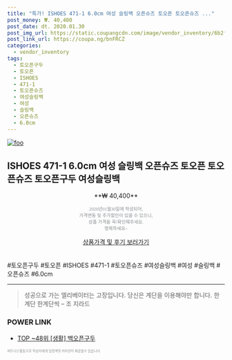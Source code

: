 ```yaml
--- 
title: "특가! ISHOES 471-1 6.0cm 여성 슬링백 오픈슈즈 토오픈 토오픈슈즈 ..." 
post_money: ₩. 40,400 
post_date: dt. 2020.01.30 
post_img_url: https://static.coupangcdn.com/image/vendor_inventory/6b2f/b26ea0ec7ccad86010b99485c9e4cbeb85bb266353b1497cf3b2b41315d8.jpg 
post_link_url: https://coupa.ng/bnFRCZ 
categories: 
  - vendor_inventory 
tags: 
  - 토오픈구두 
  - 토오픈 
  - ISHOES 
  - 471-1 
  - 토오픈슈즈 
  - 여성슬링백 
  - 여성 
  - 슬링백 
  - 오픈슈즈 
  - 6.0cm 
--- 
```

[![foo](https://static.coupangcdn.com/image/vendor_inventory/6b2f/b26ea0ec7ccad86010b99485c9e4cbeb85bb266353b1497cf3b2b41315d8.jpg)](https://coupa.ng/bnFRCZ) 

## ISHOES 471-1 6.0cm 여성 슬링백 오픈슈즈 토오픈 토오픈슈즈 토오픈구두 여성슬링백 
<p style="text-align: center;">**₩ 40,400**</p> 
<p style="text-align: center;"><span style="color: #898c8f; font-family: Georgia,Times,serif; font-size: 0.75em;">2020년01월30일에 작성되어, <br>가격변동 및 추가할인이 있을 수 있으니,<br> 상품 가격을 꼭!확인해주세요.<br>행복하세요~</span> 
</p>	 
<div markdown="0" style="text-align: center;"><a href="https://coupa.ng/bnFRCZ" class="btn btn--success">상품가격 및 후기 보러가기</a></div> 
<br><br> 
  #토오픈구두 #토오픈 #ISHOES #471-1 #토오픈슈즈 #여성슬링백 #여성 #슬링백 #오픈슈즈 #6.0cm 
<hr> 

> 성공으로 가는 엘리베이터는 고장입니다. 당신은 계단을 이용해야만 합니다. 한계단 한계단씩 – 조 지라드 


### POWER LINK

* <a href="https://blog.naver.com/an0733/221789778856" target="_blank"> TOP ~48위 [생활] 백오픈구두</a>

<span style="color: #898c8f; font-family: Georgia,Times,serif; font-size: 0.55em;">파트너스활동으로 작성자에게 일정액의 커미션이 제공될수 있습니다.</span> 
